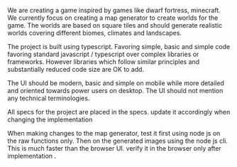 We are creating a game inspired by games like dwarf fortress, minecraft. We currently focus on creating a map generator to create worlds for the game. The worlds are based on square tiles and should generate realistic worlds covering different biomes, climates and landscapes.

The project is built using typescript. Favoring simple, basic and simple code favoring standard javascript / typescript over complex libraries or frameworks. However libraries which follow similar principles and substantially reduced code size are OK to add.

The UI should be modern, basic and simple on mobile while more detailed and oriented towards power users on desktop. The UI should not mention any technical terminologies.

All specs for the project are placed in the specs. update it accordingly when changing the implementation

When making changes to the map generator, test it first using node js on the raw functions only. Then on the generated images using the node js cli. This is much faster than the browser UI. verify it in the browser only after implementation .
